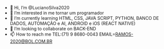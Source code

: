 - 👋 Hi, I’m @LucianoSilva2020
- 👀 I’m interested in  me tornar um programador 
- 🌱 I’m currently learning HTML, CSS, JAVA SCRIPT, PYTHON, BANCO DE DADOS, AUTOMAÇÃO e AI, ANDROID e iOS (REACT NATIVE)
- 💞️ I’m looking to collaborate on  BACK-END
- 📫 How to reach me  TEL:(71) 9 8680-0043 EMAIL=RAMOS-2020@BOL.COM.BR

<!---
LucianoSilva2020/LucianoSilva2020 is a ✨ special ✨ repository because its `README.md` (this file) appears on your GitHub profile.
You can click the Preview link to take a look at your changes.
--->
